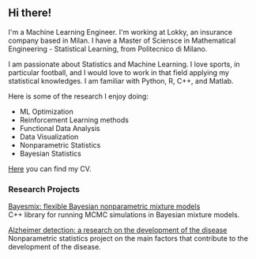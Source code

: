 ## Hi there!
I'm a Machine Learning Engineer. I'm working at Lokky, an insurance company based in Milan. 
I have a Master of Sciensce in Mathematical Engineering - Statistical Learning, from Politecnico di Milano. 

I am passionate about Statistics and Machine Learning. I love sports, in particular football, and I would love to work in that field
applying my statistical knowledges.
I am familiar with Python, R, C++, and Matlab.

Here is some of the research I enjoy doing:

- ML Optimization
- Reinforcement Learning methods
- Functional Data Analysis
- Data Visualization
- Nonparametric Statistics
- Bayesian Statistics

[Here](https://github.com/edoardopalli/edoardopalli/blob/main/CV%20Inglese%20-%20Edoardo%20%20Palli.pdf) you can find my CV. 

### Research Projects

[Bayesmix: flexible Bayesian nonparametric mixture models](https://github.com/edoardopalli/bayesmix) \
C++ library for running MCMC simulations in Bayesian mixture models.

[Alzheimer detection: a research on the development of the disease](https://github.com/edoardopalli/Alzheimer-Detection) \
Nonparametric statistics project on the main factors that contribute to the development of the disease.
  
